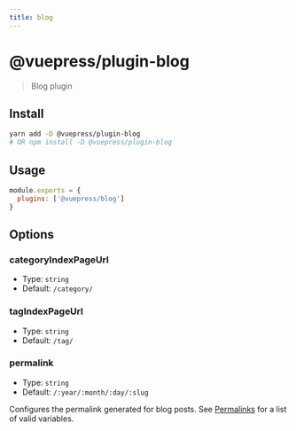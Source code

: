 ```yaml
---
title: blog
---
```


# @vuepress/plugin-blog

> Blog plugin

## Install

```bash
yarn add -D @vuepress/plugin-blog
# OR npm install -D @vuepress/plugin-blog
```

## Usage

```javascript
module.exports = {
  plugins: ['@vuepress/blog'] 
}
```

## Options

### categoryIndexPageUrl

- Type: `string`
- Default: `/category/`

### tagIndexPageUrl

- Type: `string`
- Default: `/tag/`

### permalink

- Type: `string`
- Default: `/:year/:month/:day/:slug`

Configures the permalink generated for blog posts. See [Permalinks](/guide/permalinks.html#template-variables) for a list of valid variables.
